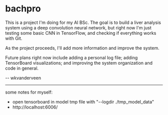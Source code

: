 # bachpro

This is a project I'm doing for my AI BSc.
The goal is to build a liver analysis system using a deep convolution neural network,
but right now I'm just testing some basic CNN in TensorFlow, and checking if everything
works with Git.

As the project proceeds, I'll add more information and improve the system.

Future plans right now include adding a personal log file; adding TensorBoard
visualizations; and improving the system organization and code in general.

-- wkvanderveen



----------
some notes for myself:
* open tensorboard in model tmp file with "--logdir ./tmp_model_data"
* http://localhost:6006/
